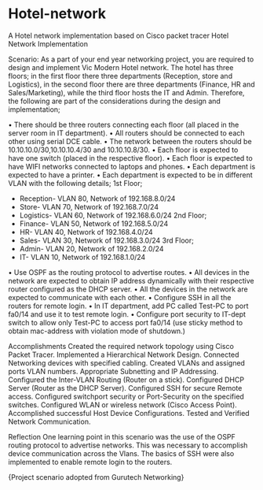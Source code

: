 # Hotel-network
A Hotel network implementation based on Cisco packet tracer
Hotel Network Implementation

Scenario: As a part of your end year networking project, you are required to design and implement Vic Modern Hotel network. The hotel has three floors; in the first floor there three departments (Reception, store and Logistics), in the second floor there are three departments (Finance, HR and Sales/Marketing), while the third floor hosts the IT and Admin. Therefore, the following are part of the considerations during the design and implementation;

•	There should be three routers connecting each floor (all placed in the server room in IT department).
•	All routers should be connected to each other using serial DCE cable.
•	The network between the routers should be 10.10.10.0/30,10.10.10.4/30 and 10.10.10.8/30.
•	Each floor is expected to have one switch (placed in the respective floor).
•	Each floor is expected to have WIFI networks connected to laptops and phones.
•	Each department is expected to have a printer.
•	Each department is expected to be in different VLAN with the following details;
1st Floor;
- Reception- VLAN 80, Network of 192.168.8.0/24
- Store- VLAN 70, Network of 192.168.7.0/24
- Logistics- VLAN 60, Network of 192.168.6.0/24
2nd Floor;
- Finance- VLAN 50, Network of 192.168.5.0/24
- HR- VLAN 40, Network of 192.168.4.0/24
- Sales- VLAN 30, Network of 192.168.3.0/24
3rd Floor;
- Admin- VLAN 20, Network of 192.168.2.0/24
- IT- VLAN 10, Network of 192.168.1.0/24


•	Use OSPF as the routing protocol to advertise routes.
•	All devices in the network are expected to obtain IP address dynamically with their respective router configured as the DHCP server.
•	All the devices in the network are expected to communicate with each other.
•	Configure SSH in all the routers for remote login.
•	In IT department, add PC called Test-PC to port fa0/14 and use it to test remote login.
•	Configure port security to IT-dept switch to allow only Test-PC to access port fa0/14 (use sticky method to obtain mac-address with violation mode of shutdown.)

Accomplishments
Created the required network topology using Cisco Packet Tracer.
Implemented a Hierarchical Network Design.
Connected Networking devices with specified cabling.
Created VLANs and assigned ports VLAN numbers.
Appropriate Subnetting and IP Addressing.
Configured the Inter-VLAN Routing (Router on a stick).
Configured DHCP Server (Router as the DHCP Server).
Configured SSH for secure Remote access.
Configured switchport security or Port-Security on the specified switches.
Configured WLAN or wireless network (Cisco Access Point).
Accomplished successful Host Device Configurations.
Tested and Verified Network Communication.

Reflection
One learning point in this scenario was the use of the OSPF routing protocol to advertise networks. 
This was necessary to accomplish device communication across the Vlans.
The basics of SSH were also implemented to enable remote login to the routers.

{Project scenario adopted from Gurutech Networking}

